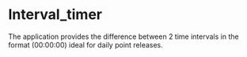 # Interval_timer
The application provides the difference between 2 time intervals in the format (00:00:00) ideal for daily point releases.
